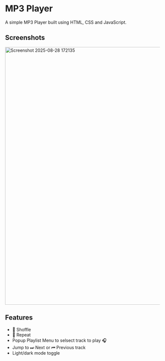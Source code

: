 
# MP3 Player

A simple MP3 Player built using HTML, CSS and JavaScript.




## Screenshots
<img width="598" height="836" alt="Screenshot 2025-08-28 172135" src="https://github.com/user-attachments/assets/be1afe8d-d829-4d56-958f-dbd62d55ab10" />



## Features

- 🔀️ Shoffle 
- 🔁 Repeat
- Popup Playlist Menu to selsect track to play 🎧
- Jump to ⏭ Next or ⏮ Previous track
- Light/dark mode toggle
